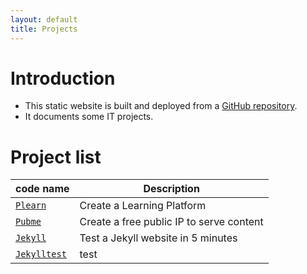 ```yaml
---
layout: default
title: Projects
---
```


[//]: #(Reference)
[prj_plearn]: ./list/plearn/README
[prj_pubme]:  ./list/pubme/README
[prj_jekyll]: ./list/jekyll/README
[prj_source]: https://github.com/abelgacem/project
[prj_test]:   index


# Introduction
- This static website is built and deployed from a [GitHub repository][prj_source].
- It documents some IT projects.




# Project list

|code name|Description|
|-|-|
|[`Plearn`][prj_plearn]|Create a Learning Platform|
|[`Pubme`][prj_pubme]|Create a free public IP to serve content|
|[`Jekyll`][prj_jekyll]|Test a Jekyll website in 5 minutes|
|[`Jekylltest`][prj_test]|test|

<br>

